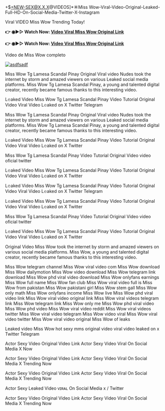 +$+NEW-SEX@X.X.X@VIDEOS]*☀️Miss Wow-Viral-Video-Original-Leaked-Full-HD-On-Social-Media-Twitter-X-Instagram

Viral VIDEO Miss Wow Trending Today!

<b>👉 ◉▶️▷ Watch Now: <a href="https://t.co/0s7YxwkMO0">Video Viral Miss Wow Original Link</a></b>

<b>👉 ◉▶️▷ Watch Now: <a href="https://t.co/0s7YxwkMO0">Video Viral Miss Wow Original Link</a></b>

Video de Miss Wow completo


[![asdfsadf](https://github.com/user-attachments/assets/6faa9d34-b0df-4b4c-9219-02e4d2c79c43)](https://t.co/0s7YxwkMO0)


Miss Wow Tg Lamesa Scandal Pinay Original Viral video Nudes took the internet by storm and amazed viewers on various Leaked social media platforms. Miss Wow Tg Lamesa Scandal Pinay, a young and talented digital creator, recently became famous thanks to this interesting video.

L𝚎aked Video Miss Wow Tg Lamesa Scandal Pinay Video Tutorial Original Video Viral Video L𝚎aked on X Twitter Telegram

Miss Wow Tg Lamesa Scandal Pinay Original Viral video Nudes took the internet by storm and amazed viewers on various Leaked social media platforms. Miss Wow Tg Lamesa Scandal Pinay, a young and talented digital creator, recently became famous thanks to this interesting video.

L𝚎aked Video Miss Wow Tg Lamesa Scandal Pinay Video Tutorial Original Video Viral Video L𝚎aked on X Twitter

Miss Wow Tg Lamesa Scandal Pinay Video Tutorial Original Video video oficial twitter

L𝚎aked Video Miss Wow Tg Lamesa Scandal Pinay Video Tutorial Original Video Viral Video L𝚎aked on X Twitter

L𝚎aked Video Miss Wow Tg Lamesa Scandal Pinay Video Tutorial Original Video Viral Video L𝚎aked on X Twitter Telegram

L𝚎aked Video Miss Wow Tg Lamesa Scandal Pinay Video Tutorial Original Video Viral Video L𝚎aked on X Twitter

Miss Wow Tg Lamesa Scandal Pinay Video Tutorial Original Video video oficial twitter

L𝚎aked Video Miss Wow Tg Lamesa Scandal Pinay Video Tutorial Original Video Viral Video L𝚎aked on X Twitter


Original Video Miss Wow took the internet by storm and amazed viewers on various social media platforms. Miss Wow, a young and talented digital creator, recently became famous thanks to this interesting video.

Miss Wow telegram channel
Miss Wow viral video com
Miss Wow download
Miss Wow dailymotion
Miss Wow video download
Miss Wow telegram link download
Miss Wow phd viral video download
Miss Wow onlyfans earnings
Miss Wow full name
Miss Wow fan club
Miss Wow viral video full
is Miss Wow from pakistan
Miss Wow pakistani girl
Miss Wow stem gall
Miss Wow only math
Miss Wow onlyfans income
Miss Wow live
Miss Wow phd viral video link
Miss Wow viral video original link
Miss Wow viral videos telegram link
Miss Wow telegram link
Miss Wow only me
Miss Wow phd viral video
Miss Wow phd video
Miss Wow viral video reddit
Miss Wow viral videos twitter
Miss Wow viral video telegram
Miss Wow video viral
Miss Wow viral video twitter
Miss Wow viral video original
Miss Wow of leaks

Leaked video Miss Wow hot sexy mms original video viral video leaked on x Twitter Telegram

Actor Sexy Video Original Video Link Actor Sexy Video Viral On Social Media X Now

Actor Sexy Video Original Video Link Actor Sexy Video Viral On Social Media X Trending Now

Actor Sexy Video Original Video Link Actor Sexy Video Viral On Social Media X Trending Now

Actor Sexy Leaked Video ᴠɪʀᴀʟ On Social Media x / Twitter

Actor Sexy Video Original Video Link Actor Sexy Video Viral On Social Media X Trending Now